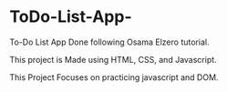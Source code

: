 # ToDo-List-App-

To-Do List App Done following Osama Elzero tutorial.

This project is Made using HTML, CSS, and Javascript.

This Project Focuses on practicing javascript and DOM.
